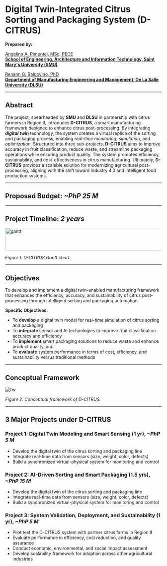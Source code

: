 # Digital Twin-Integrated Citrus Sorting and Packaging System (D-CITRUS)

**Prepared by:**  

[Angelino A. Pimentel, MSc, PECE](https://scholar.google.com/citations?user=rPcj5CMAAAAJ&hl=en)  
**[School of Engineering, Architecture and Information Technology, Saint Mary's University (SMU)](https://smu.edu.ph/academics/school-of-engineering-architecture-and-information-technology/)**

[Renann G. Baldovino, PhD](https://www.dlsu.edu.ph/colleges/gcoe/academic-departments/manufacturing-engineering-management/faculty-profile/renann-baldovino/)  
**[Department of Manufacturing Engineering and Management, De La Salle University (DLSU)](https://www.dlsu.edu.ph/colleges/gcoe/academic-departments/manufacturing-engineering-management/)**  

---

## Abstract
The project, spearheaded by **SMU** and **DLSU** in partnership with citrus farmers in Region II, introduces **D-CITRUS**, a smart manufacturing framework designed to enhance citrus post-processing. By integrating **_digital twin_** technology, the system creates a virtual replica of the sorting and packaging process, enabling _real-time monitoring_, _simulation_, and _optimization_. Structured into three sub-projects, **D-CITRUS** aims to improve accuracy in fruit classification, reduce waste, and streamline packaging operations while ensuring product quality. The system promotes efficiency, sustainability, and cost-effectiveness in citrus manufacturing. Ultimately, **D-CITRUS** provides a scalable solution for modernizing agricultural post-processing, aligning with the shift toward Industry 4.0 and intelligent food production systems.

---

## Proposed Budget: _~PhP 25 M_
---

## Project Timeline: _2 years_
<img width="580" height="72" alt="gantt" src="https://github.com/user-attachments/assets/55647869-f421-4fc5-ba36-dd544ae0b4c4" />

_Figure 1. D-CITRUS Gantt chart._

---

## Objectives
To develop and implement a digital twin-enabled manufacturing framework that enhances the efficiency, accuracy, and sustainability of citrus post-processing through intelligent sorting and packaging automation.

**Specific Objectives:**
- To **develop** a digital twin model for real-time simulation of citrus sorting and packaging  
- To **integrate** sensor and AI technologies to improve fruit classification accuracy and efficiency  
- To **implement** smart packaging solutions to reduce waste and enhance product quality, and
- To **evaluate** system performance in terms of cost, efficiency, and sustainability versus traditional methods  

---

## Conceptual Framework
<img width="auto" height="auto" alt="fw" src="https://github.com/user-attachments/assets/4457f5b8-c4f4-45c4-8e3a-963f389b2137" />

_Figure 2. Conceptual framework of D-CITRUS._

---

## 3 Major Projects under D-CITRUS

### Project 1: Digital Twin Modeling and Smart Sensing (1 yr), _~PhP 5 M_
- Develop the digital twin of the citrus sorting and packaging line  
- Integrate real-time data from sensors (size, weight, color, defects)  
- Build a synchronized virtual-physical system for monitoring and control  

### Project 2: AI-Driven Sorting and Smart Packaging (1.5 yrs), _~PhP 15 M_
- Develop the digital twin of the citrus sorting and packaging line  
- Integrate real-time data from sensors (size, weight, color, defects)  
- Build a synchronized virtual-physical system for monitoring and control  

### Project 3: System Validation, Deployment, and Sustainability (1 yr), _~PhP 5 M_
- Pilot test the D-CITRUS system with partner citrus farms in Region II
- Evaluate performance in efficiency, cost reduction, and quality assurance
- Conduct economic, environmental, and social impact assessment
- Develop scalability framework for adoption across other agricultural industries
